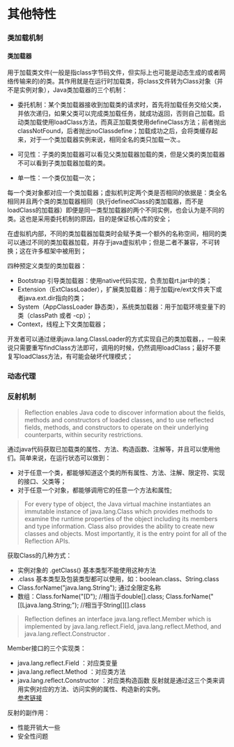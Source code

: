 其他特性
====
### 类加载机制
#### 类加载器
用于加载类文件(一般是指class字节码文件，但实际上也可能是动态生成的或者网络传输来的)的类。其作用就是在运行时加载类，将class文件转为Class对象（并不是实例对象），Java类加载器的三个机制：

- 委托机制：某个类加载器接收到加载类的请求时，首先将加载任务交给父类，并依次递归，如果父类可以完成类加载任务，就成功返回，否则自己加载。启动类加载使用loadClass方法，而真正加载类使用defineClass方法；前者抛出classNotFound，后者抛出noClassdefine；加载成功之后，会将类缓存起来，对于一个类加载器实例来说，相同全名的类只加载一次.。

- 可见性：子类的类加载器可以看见父类加载器加载的类，但是父类的类加载器不可以看到子类加载器加载的类。

- 单一性：一个类仅加载一次；

每一个类对象都对应一个类加载器；虚拟机判定两个类是否相同的依据是：类全名相同并且两个类的类加载器相同（执行definedClass的类加载器，而不是loadClass的加载器）即便是同一类型加载器的两个不同实例，也会认为是不同的类。这也是采用委托机制的原因，目的是保证核心库的安全；

在虚拟机内部，不同的类加载器加载类时会赋予类一个额外的名称空间，相同的类可以通过不同的类加载器加载，并存于java虚拟机中；但是二者不兼容，不可转换；这在许多框架中被用到；

四种预定义类型的类加载器：
- Bootstrap 引导类加载器：使用native代码实现，负责加载rt.jar中的类；
- Extension（ExtClassLoader），扩展类加载器：用于加载jre/ext文件夹下或者java.ext.dir指向的类；
- System（AppClassLoader 静态类），系统类加载器：用于加载环境变量下的类（classPath 或者 -cp）；
- Context，线程上下文类加载器；

开发者可以通过继承java.lang.ClassLoader的方式实现自己的类加载器，，一般来说只需要重写findClass方法即可，调用的时候，仍然调用loadClass；最好不要复写loadClass方法，有可能会破坏代理模式；

### 动态代理

### 反射机制
> Reflection enables Java code to discover information about the fields, methods and constructors of loaded classes, and to use reflected fields, methods, and constructors to operate on their underlying counterparts, within security restrictions.

通过java代码获取已加载类的属性、方法、构造函数、注解等，并且可以使用他们。简单来说，在运行状态可以做到：<br>
- 对于任意一个类，都能够知道这个类的所有属性、方法、注解、限定符、实现的接口、父类等；
- 对于任意一个对象，都能够调用它的任意一个方法和属性;

> For every type of object, the Java virtual machine instantiates an immutable instance of java.lang.Class which provides methods to examine the runtime properties of the object including its members and type information. 
Class also provides the ability to create new classes and objects. Most importantly, it is the entry point for all of the Reflection APIs.

获取Class的几种方式：<br>
- 实例对象的 .getClass()  基本类型不能使用这种方法
- .class  基本类型及包装类型都可以使用，如：boolean.class、String.class
- Class.forName("java.lang.String"); 通过全限定名称
- 数组：Class.forName("\[D");    //相当于double[].class;  Class.forName("\[\[Ljava.lang.String;");   //相当于String\[]\[].class

> Reflection defines an interface java.lang.reflect.Member which is implemented by java.lang.reflect.Field, java.lang.reflect.Method, and java.lang.reflect.Constructor .

Member接口的三个实现类：
- java.lang.reflect.Field ：对应类变量
- java.lang.reflect.Method ：对应类方法
- java.lang.reflect.Constructor ：对应类构造函数
反射就是通过这三个类来调用实例对应的方法、访问实例的属性、构造新的实例。<br>
[参考链接](https://mp.weixin.qq.com/s?__biz=MzA5MzI3NjE2MA==&mid=2650242963&idx=1&sn=708e4fa01823b7844494ecb276a3733f&chksm=88638efcbf1407eaf0b5438f824a42a1890ab6a623108990cbbc1d424594ee08e9ff973ff70f&mpshare=1&scene=1&srcid=071590LV8bitvKt8nyycV0tt&pass_ticket=7M30K06pBtahtsg0JaTWzSfqejFEvLHp3EkW5x5Ji9i5Sc4bOtTqjCPA6XWh%2FUbq#rd)

反射的副作用：<br>
- 性能开销大一些
- 安全性问题
